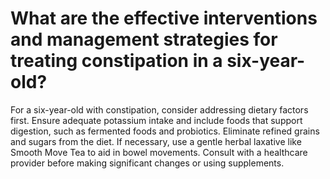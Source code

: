# What are the effective interventions and management strategies for treating constipation in a six-year-old?

For a six-year-old with constipation, consider addressing dietary factors first. Ensure adequate potassium intake and include foods that support digestion, such as fermented foods and probiotics. Eliminate refined grains and sugars from the diet. If necessary, use a gentle herbal laxative like Smooth Move Tea to aid in bowel movements. Consult with a healthcare provider before making significant changes or using supplements.